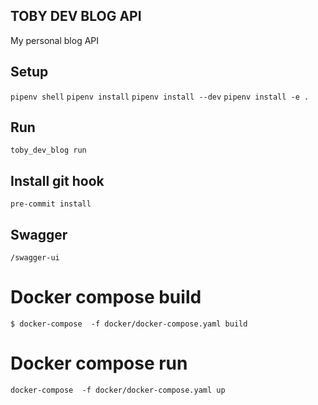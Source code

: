 ## TOBY DEV BLOG API
My personal blog API

## Setup

`pipenv shell`
`pipenv install`
`pipenv install --dev`
`pipenv install -e .`

## Run

`toby_dev_blog run`

## Install git hook

`pre-commit install`

## Swagger
`/swagger-ui`

# Docker compose build
```
$ docker-compose  -f docker/docker-compose.yaml build 
```

# Docker compose run 
```
docker-compose  -f docker/docker-compose.yaml up
```